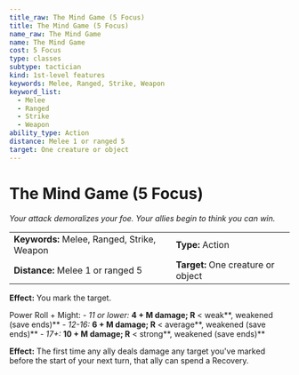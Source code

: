 ```yaml
---
title_raw: The Mind Game (5 Focus)
title: The Mind Game (5 Focus)
name_raw: The Mind Game
name: The Mind Game
cost: 5 Focus
type: classes
subtype: tactician
kind: 1st-level features
keywords: Melee, Ranged, Strike, Weapon
keyword_list:
  - Melee
  - Ranged
  - Strike
  - Weapon
ability_type: Action
distance: Melee 1 or ranged 5
target: One creature or object
---
```


# The Mind Game (5 Focus)

*Your attack demoralizes your foe. Your allies begin to think you can win.*

|                                             |                                    |
| :------------------------------------------ | :--------------------------------- |
| **Keywords:** Melee, Ranged, Strike, Weapon | **Type:** Action                   |
| **Distance:** Melee 1 or ranged 5           | **Target:** One creature or object |

**Effect:** You mark the target.

Power Roll + Might: - *11 or lower:* **4 + M damage; R** \< weak\*\*, weakened (save ends)\*\* - *12-16:* **6 + M damage; R** \< average\*\*, weakened (save ends)\*\* - *17+:* **10 + M damage; R** \< strong\*\*, weakened (save ends)\*\*

**Effect:** The first time any ally deals damage any target you've marked before the start of your next turn, that ally can spend a Recovery.
